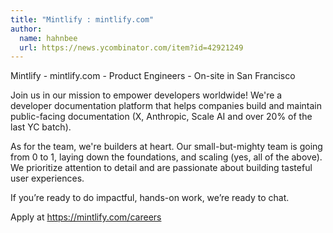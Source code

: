 ```yaml
---
title: "Mintlify : mintlify.com"
author:
  name: hahnbee
  url: https://news.ycombinator.com/item?id=42921249
---
```

Mintlify - mintlify.com - Product Engineers - On-site in San Francisco

Join us in our mission to empower developers worldwide! We&#x27;re a developer documentation platform that helps companies build and maintain public-facing documentation (X, Anthropic, Scale AI and over 20% of the last YC batch).

As for the team, we&#x27;re builders at heart. Our small-but-mighty team is going from 0 to 1, laying down the foundations, and scaling (yes, all of the above). We prioritize attention to detail and are passionate about building tasteful user experiences.

If you’re ready to do impactful, hands-on work, we’re ready to chat.

Apply at <a href="https:&#x2F;&#x2F;mintlify.com&#x2F;careers">https:&#x2F;&#x2F;mintlify.com&#x2F;careers</a>
<JobApplication />
